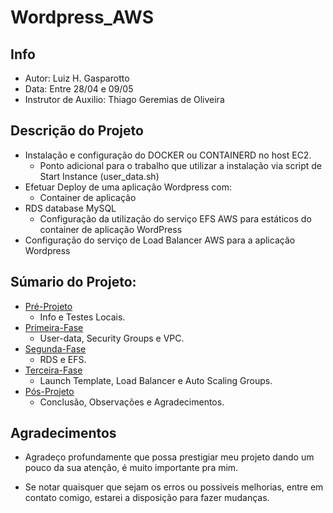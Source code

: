 # Wordpress_AWS

## Info
- Autor: Luiz H. Gasparotto
- Data: Entre 28/04 e 09/05
- Instrutor de Auxilio: Thiago Geremias de Oliveira

## Descrição do Projeto
- Instalação e configuração do DOCKER ou CONTAINERD no host EC2.
    - Ponto adicional para o trabalho que utilizar a instalação via script de Start Instance (user_data.sh)
- Efetuar Deploy de uma aplicação Wordpress com:
    - Container de aplicação
- RDS database MySQL
    - Configuração da utilização do serviço EFS AWS para estáticos do container de aplicação WordPress
- Configuração do serviço de Load Balancer AWS para a aplicação Wordpress

## Súmario do Projeto:

- [Pré-Projeto]()
    - Info e Testes Locais.
- [Primeira-Fase]()
    - User-data, Security Groups e VPC.
- [Segunda-Fase]()
    - RDS e EFS.
- [Terceira-Fase]()
    - Launch Template, Load Balancer e Auto Scaling Groups.
- [Pós-Projeto]()
    - Conclusão, Observações e Agradecimentos.

## Agradecimentos
- Agradeço profundamente que possa prestigiar meu projeto dando um pouco da sua atenção, é muito importante pra mim.

- Se notar quaisquer que sejam os erros ou possiveis melhorias, entre em contato comigo, estarei a disposição para fazer mudanças.